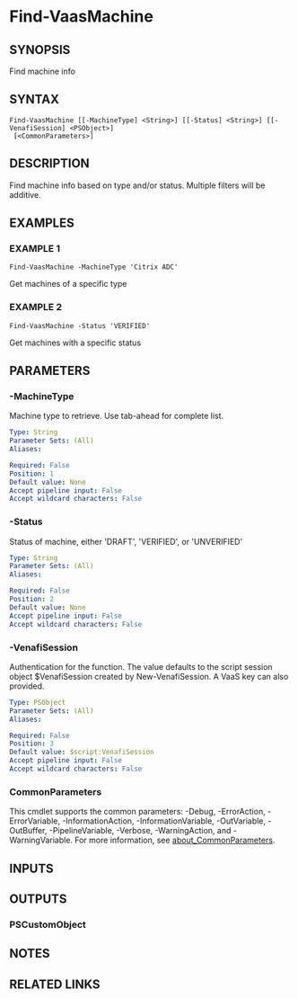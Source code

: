# Find-VaasMachine

## SYNOPSIS
Find machine info

## SYNTAX

```
Find-VaasMachine [[-MachineType] <String>] [[-Status] <String>] [[-VenafiSession] <PSObject>]
 [<CommonParameters>]
```

## DESCRIPTION
Find machine info based on type and/or status.
Multiple filters will be additive.

## EXAMPLES

### EXAMPLE 1
```
Find-VaasMachine -MachineType 'Citrix ADC'
```

Get machines of a specific type

### EXAMPLE 2
```
Find-VaasMachine -Status 'VERIFIED'
```

Get machines with a specific status

## PARAMETERS

### -MachineType
Machine type to retrieve. 
Use tab-ahead for complete list.

```yaml
Type: String
Parameter Sets: (All)
Aliases:

Required: False
Position: 1
Default value: None
Accept pipeline input: False
Accept wildcard characters: False
```

### -Status
Status of machine, either 'DRAFT', 'VERIFIED', or 'UNVERIFIED'

```yaml
Type: String
Parameter Sets: (All)
Aliases:

Required: False
Position: 2
Default value: None
Accept pipeline input: False
Accept wildcard characters: False
```

### -VenafiSession
Authentication for the function.
The value defaults to the script session object $VenafiSession created by New-VenafiSession.
A VaaS key can also provided.

```yaml
Type: PSObject
Parameter Sets: (All)
Aliases:

Required: False
Position: 3
Default value: $script:VenafiSession
Accept pipeline input: False
Accept wildcard characters: False
```

### CommonParameters
This cmdlet supports the common parameters: -Debug, -ErrorAction, -ErrorVariable, -InformationAction, -InformationVariable, -OutVariable, -OutBuffer, -PipelineVariable, -Verbose, -WarningAction, and -WarningVariable. For more information, see [about_CommonParameters](http://go.microsoft.com/fwlink/?LinkID=113216).

## INPUTS

## OUTPUTS

### PSCustomObject
## NOTES

## RELATED LINKS
